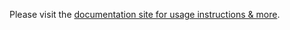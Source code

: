﻿Please visit the [documentation site for usage instructions & more](https://reloaded-project.github.io/Reloaded.MkDocsMaterial.Themes.R2/).